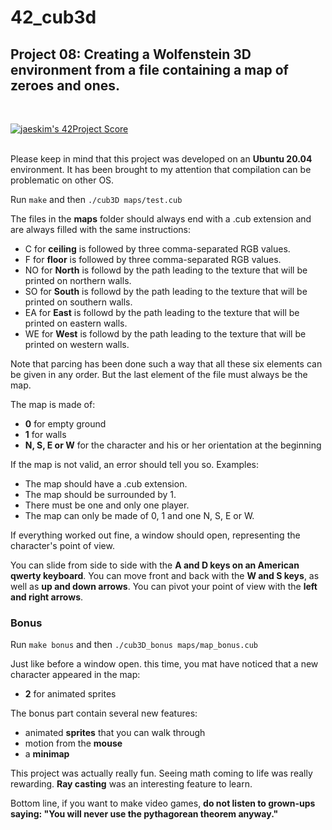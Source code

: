 # 42_cub3d

## Project 08: Creating a Wolfenstein 3D environment from a file containing a map of zeroes and ones.
</br>

[![jaeskim's 42Project Score](https://badge42.herokuapp.com/api/project/opacaud/cub3d)](https://github.com/JaeSeoKim/badge42)
</br>
</br>

Please keep in mind that this project was developed on an **Ubuntu 20.04** environment.
It has been brought to my attention that compilation can be problematic on other OS.
</br>

Run ```make``` and then ```./cub3D maps/test.cub```
</br>

The files in the **maps** folder should always end with a .cub extension and are always filled with the same instructions:
* C for **ceiling** is followed by three comma-separated RGB values.
* F for **floor** is followed by three comma-separated RGB values.
* NO for **North** is followd by the path leading to the texture that will be printed on northern walls.
* SO for **South** is followd by the path leading to the texture that will be printed on southern walls.
* EA for **East** is followd by the path leading to the texture that will be printed on eastern walls.
* WE for **West** is followd by the path leading to the texture that will be printed on western walls.

Note that parcing has been done such a way that all these six elements can be given in any order.
But the last element of the file must always be the map.
</br>

The map is made of:
* **0** for empty ground
* **1** for walls
* **N, S, E or W** for the character and his or her orientation at the beginning

If the map is not valid, an error should tell you so. Examples:
* The map should have a .cub extension.
* The map should be surrounded by 1.
* There must be one and only one player.
* The map can only be made of 0, 1 and one N, S, E or W.

If everything worked out fine, a window should open, representing the character's point of view.

You can slide from side to side with the **A and D keys on an American qwerty keyboard**.
You can move front and back with the **W and S keys**, as well as **up and down arrows**.
You can pivot your point of view with the **left and right arrows**.

### Bonus

Run ```make bonus``` and then ```./cub3D_bonus maps/map_bonus.cub```

Just like before a window open. this time, you mat have noticed that a new character appeared in the map:
* **2** for animated sprites

The bonus part contain several new features:
* animated **sprites** that you can walk through
* motion from the **mouse**
* a **minimap**

This project was actually really fun. Seeing math coming to life was really rewarding. **Ray casting** was an interesting feature to learn.
</br>

Bottom line, if you want to make video games, **do not listen to grown-ups saying: "You will never use the pythagorean theorem anyway."**
</br>
